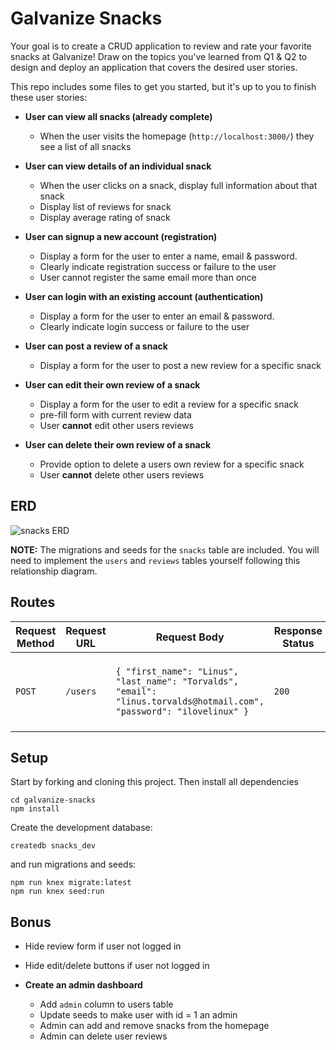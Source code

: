 # Galvanize Snacks

Your goal is to create a CRUD application to review and rate your favorite snacks at Galvanize! Draw on the topics you've learned from Q1 & Q2 to design and deploy an application that covers the desired user stories.

This repo includes some files to get you started, but it's up to you to finish these user stories:

- **User can view all snacks (already complete)**
  - When the user visits the homepage (`http://localhost:3000/`) they see a list of all snacks


- **User can view details of an individual snack**
  - When the user clicks on a snack, display full information about that snack
  - Display list of reviews for snack
  - Display average rating of snack


- **User can signup a new account (registration)**
  - Display a form for the user to enter a name, email & password.
  - Clearly indicate registration success or failure to the user
  - User cannot register the same email more than once


- **User can login with an existing account (authentication)**
  - Display a form for the user to enter an email & password.
  - Clearly indicate login success or failure to the user


- **User can post a review of a snack**
  - Display a form for the user to post a new review for a specific snack


- **User can edit their own review of a snack**
  - Display a form for the user to edit a review for a specific snack
  - pre-fill form with current review data
  - User **cannot** edit other users reviews


- **User can delete their own review of a snack**
  - Provide option to delete a users own review for a specific snack
  - User **cannot** delete other users reviews



## ERD

![snacks ERD](./snacks_erd.jpg)

**NOTE:** The migrations and seeds for the `snacks` table are included. You will need to implement the `users` and `reviews` tables yourself following this relationship diagram.

## Routes

| Request Method | Request URL        | Request Body                                                                                                        | Response Status | Response Body                                                  |
|----------------|--------------------|---------------------------------------------------------------------------------------------------------------------|-----------------|----------------------------------------------------------------|
| `POST`         | `/users`           | `{ "first_name": "Linus", "last_name": "Torvalds", "email": "linus.torvalds@hotmail.com", "password": "ilovelinux" }` | `200`           | `{ id: 2, "first_name": "Linus", "last_name": "Torvalds", ... } |

## Setup

Start by forking and cloning this project.
Then install all dependencies
```
cd galvanize-snacks
npm install
```

Create the development database:

```
createdb snacks_dev
```

and run migrations and seeds:

```
npm run knex migrate:latest
npm run knex seed:run
```

## Bonus

- Hide review form if user not logged in
- Hide edit/delete buttons if user not logged in


- **Create an admin dashboard**
  - Add `admin` column to users table
  - Update seeds to make user with id = 1 an admin
  - Admin can add and remove snacks from the homepage
  - Admin can delete user reviews
